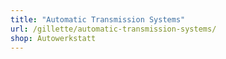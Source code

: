 ```yaml
---
title: "Automatic Transmission Systems"
url: /gillette/automatic-transmission-systems/
shop: Autowerkstatt
---
```

